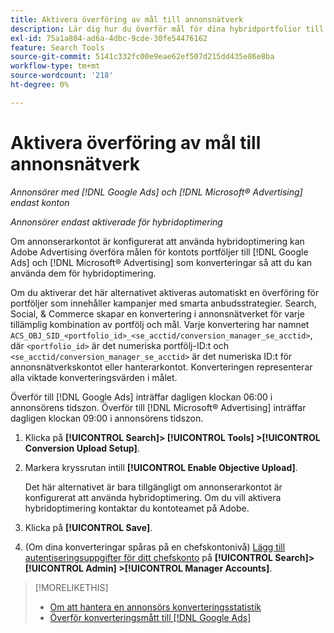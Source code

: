 ```yaml
---
title: Aktivera överföring av mål till annonsnätverk
description: Lär dig hur du överför mål för dina hybridportfolior till [!DNL Google Ads] och [!DNL Microsoft® Advertising].
exl-id: 75a1a804-ad6a-4dbc-9cde-30fe54476162
feature: Search Tools
source-git-commit: 5141c332fc00e9eae62ef507d215dd435e86e8ba
workflow-type: tm+mt
source-wordcount: '218'
ht-degree: 0%

---
```


# Aktivera överföring av mål till annonsnätverk

*Annonsörer med [!DNL Google Ads] och [!DNL Microsoft® Advertising] endast konton*

*Annonsörer endast aktiverade för hybridoptimering*

Om annonserarkontot är konfigurerat att använda hybridoptimering kan Adobe Advertising överföra målen för kontots portföljer till [!DNL Google Ads] och [!DNL Microsoft® Advertising] som konverteringar så att du kan använda dem för hybridoptimering.

Om du aktiverar det här alternativet aktiveras automatiskt en överföring för portföljer som innehåller kampanjer med smarta anbudsstrategier. Search, Social, &amp; Commerce skapar en konvertering i annonsnätverket för varje tillämplig kombination av portfölj och mål. Varje konvertering har namnet `ACS_OBJ_SID_<portfolio_id>_<se_acctid/conversion_manager_se_acctid>`, där `<portfolio_id>` är det numeriska portfölj-ID:t och `<se_acctid/conversion_manager_se_acctid>` är det numeriska ID:t för annonsnätverkskontot eller hanterarkontot. Konverteringen representerar alla viktade konverteringsvärden i målet.

Överför till [!DNL Google Ads] inträffar dagligen klockan 06:00 i annonsörens tidszon. Överför till [!DNL Microsoft® Advertising] inträffar dagligen klockan 09:00 i annonsörens tidszon.

<!-- Note to self: Conversions tracked by Google Ads and by the Microsoft Advertising universal event tracking (UET) tag aren't re-uploaded to the ad networks. -->

1. Klicka på **[!UICONTROL Search]> [!UICONTROL Tools] >[!UICONTROL Conversion Upload Setup]**.

1. Markera kryssrutan intill **[!UICONTROL Enable Objective Upload]**.

   Det här alternativet är bara tillgängligt om annonserarkontot är konfigurerat att använda hybridoptimering. Om du vill aktivera hybridoptimering kontaktar du kontoteamet på Adobe.

1. Klicka på **[!UICONTROL Save]**.

1. (Om dina konverteringar spåras på en chefskontonivå) [Lägg till autentiseringsuppgifter för ditt chefskonto](/help/search-social-commerce/admin/manager-accounts.md) på **[!UICONTROL Search]> [!UICONTROL Admin] >[!UICONTROL Manager Accounts]**.

>[!MORELIKETHIS]
>
>* [Om att hantera en annonsörs konverteringsstatistik](/help/search-social-commerce/admin/conversion-metrics/conversion-metric-about.md)
>* [Överför konverteringsmått till [!DNL Google Ads]](conversion-metrics-upload-to-google.md)
